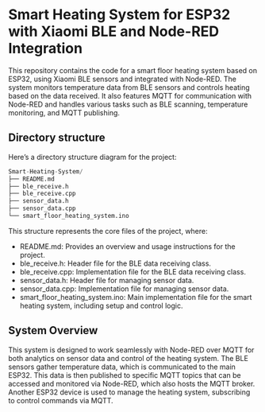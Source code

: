 # Smart Heating System for ESP32 with Xiaomi BLE and Node-RED Integration

This repository contains the code for a smart floor heating system based on ESP32, using Xiaomi BLE sensors and integrated with Node-RED. The system monitors temperature data from BLE sensors and controls heating based on the data received. It also features MQTT for communication with Node-RED and handles various tasks such as BLE scanning, temperature monitoring, and MQTT publishing.

## Directory structure

Here’s a directory structure diagram for the project:

```python
Smart-Heating-System/
├── README.md
├── ble_receive.h
├── ble_receive.cpp
├── sensor_data.h
├── sensor_data.cpp
└── smart_floor_heating_system.ino
```
This structure represents the core files of the project, where:

* README.md: Provides an overview and usage instructions for the project.
* ble_receive.h: Header file for the BLE data receiving class.
* ble_receive.cpp: Implementation file for the BLE data receiving class.
* sensor_data.h: Header file for managing sensor data.
* sensor_data.cpp: Implementation file for managing sensor data.
* smart_floor_heating_system.ino: Main implementation file for the smart heating system, including setup and control logic.

## System Overview

This system is designed to work seamlessly with Node-RED over MQTT for both analytics on sensor data and control of the heating system. The BLE sensors gather temperature data, which is communicated to the main ESP32. This data is then published to specific MQTT topics that can be accessed and monitored via Node-RED, which also hosts the MQTT broker. Another ESP32 device is used to manage the heating system, subscribing to control commands via MQTT.